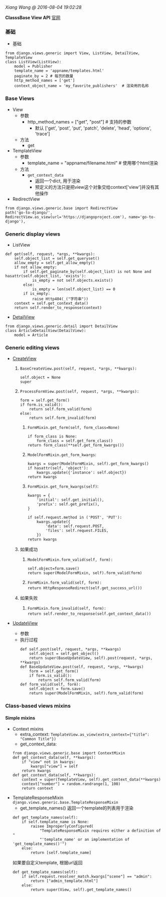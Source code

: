 *Xiang Wang @ 2016-08-04 19:02:28*

**ClasssBase View API**
[官网](https://docs.djangoproject.com/en/2.2/ref/class-based-views/)

### 基础
* 基础
```
from django.views.generic import View, ListView, DetailView, TemplateView
class ListView(ListView):
    model = Publisher
    template_name = 'appname/templates.html'
    paginate_by = 2 # 每页的数量
    http_method_names = ['get']
    context_object_name = 'my_favorite_publishers'  # 渲染用的名称
```

### Base Views
* View
    * 参数
        * http_method_names = ["get", "post"]   # 支持的参数
            * 默认 ['get', 'post', 'put', 'patch', 'delete', 'head', 'options', 'trace']
    * 方法
        * get
* TemplateView
    * 参数
        * template_name = "appname/filename.html"  # 使用哪个html渲染
    * 方法
        * `get_context_data`
            * 返回一个dict, 用于渲染
            * 预定义的方法只是把view这个对象交给context['view']并没有其他操作
* RedirectView
```
from django.views.generic.base import RedirectView
path('go-to-django/', RedirectView.as_view(url='https://djangoproject.com'), name='go-to-django'),
```

### Generic display views
* ListView
```
def get(self, request, *args, **kwargs):
    self.object_list = self.get_queryset()
    allow_empty = self.get_allow_empty()
    if not allow_empty:
        if self.get_paginate_by(self.object_list) is not None and hasattr(self.object_list, 'exists'):
            is_empty = not self.objects.exists()
        else:
            is_empty = len(self.object_list) == 0
        if is_empty:
            raise Http404(_("字符串"))
    context = self.get_context_data()
    return self.render_to_response(context)
```
* [DetailView](https://docs.djangoproject.com/en/1.11/ref/class-based-views/generic-display/#detailview)
```
from django.views.generic.detail import DetailView
class ArticleDetailView(DetailView):
    model = Article
```

### Generic editing views
* [CreateView](https://docs.djangoproject.com/en/1.11/ref/class-based-views/flattened-index/#createview)
    1. `BaseCreateView.post(self, request, *args, **kwargs):`  
        ```
        self.object = None
        super
        ```
    2. `ProcessFormView.post(self, request, *args, **kwargs):`  
        ```
        form = self.get_form()
        if form.is_valid():
            return self.form_valid(form)
        else:
            return self.form_invalid(form)
        ```
        1. `FormMixin.get_form(self, form_class=None)`
            ```
            if form_class is None:
                form_class = self.get_form_class()
            return form_class(**self.get_form_kwargs())
            ```
        2. `ModelFormMixin.get_form_kwargs`:
            ```
            kwargs = super(ModelFormMixin, self).get_form_kwargs()
            if hasattr(self, 'object'):
                kwargs.update({'instance': self.object})
            return kwargs
            ```
        3. `FormMixin.get_form_kwargs(self)`:
            ```
            kwargs = {                                  
                'initial': self.get_initial(),          
                'prefix': self.get_prefix(),            
            }                                           
                                                        
            if self.request.method in ('POST', 'PUT'):  
                kwargs.update({                         
                    'data': self.request.POST,          
                    'files': self.request.FILES,        
                })                                      
            return kwargs                               
            ```

    3. 如果成功
        1. `ModelFormMixin.form_valid(self, form):`
            ```
            self.object=form.save()
            return super(ModelFormMixin, self).form_valid(form)
            ```
        2. `FormMixin.form_valid(self, form):`  
            `return HttpResponseRedirect(self.get_success_url())`
    4. 如果失败
        1. `FormMixin.form_invalid(self, form):`  
            `return self.render_to_response(self.get_context_data())`

* [UpdateView](https://docs.djangoproject.com/en/1.11/ref/class-based-views/generic-editing/#updateview)
    * 参数
    * 执行过程
        ```
        def self.post(self, request, *args, **kwargs)
            self.object = self.get_object()
            return super(BaseUpdateView, self).post(request, *args, **kwargs)
        def BaseUpdateView.post(self, request, *args, **kwargs)
            form = self.get_form()
            if form.is_valid():
                return self.form_valid(form)
        def form_valid(self, form):
            self.object = form.save()
            return super(ModelFormMixin, self).form_valid(form)
        ```


### Class-based views mixins

#### Simple mixins
* Context mixins
    * extra_context: `TemplateView.as_view(extra_context={"title": "Common Title"})`
    * get_context_data:  
    ```
    from django.views.generic.base import ContextMixin
    def get_context_data(self, **kwargs):
        if "view" not in kwargs:
            kwargs["view"] = self
        return kwargs
    def get_context_data(self, **kwargs):
        context = super(TemplateView, self).get_context_data(**kwargs)
        context["number"] = random.randrange(1, 100)
        return context
    ```
* TemplateResponseMixin
`django.views.generic.base.TemplateResponseMixin`
    * get_template_names()
    返回一个template的列表用于渲染
    ```
    def get_template_names(self):
        if self.template_name is None:
            raisee ImproperlyConfigured(
                "TemplateResponseMixin requires either a definition of "
                "'template_name' or an implementation of 'get_template_names()'")
        else:
            return [self.template_name]
    ```
    如果要自定义template, 根据url返回
    ```
    def get_template_names(self):
        if self.request.resolver_match.kwargs["scene"] == "admin":
            return ["admin_template.html"]
        else:
            return super(View, self).get_template_names()
    ```
